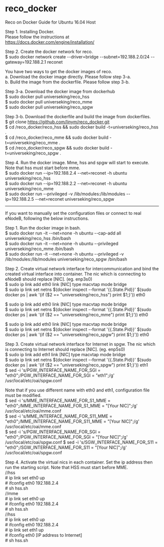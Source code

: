 # reco_docker
Reco on Docker Guide for Ubuntu 16.04 Host

Step 1. Installing Docker.  
Please follow the instructions at https://docs.docker.com/engine/installation/  

Step 2. Create the docker network for reco.  
$ sudo docker network create --driver=bridge --subnet=192.188.2.0/24 --gateway=192.188.2.1 reconet  

You have two ways to get the docker images of reco.  
a. Download the docker image directly. Please follow step 3-a.  
b. Build the image from the dockerfile. Please follow step 3-b.  

Step 3-a. Download the docker image from dockerhub  
$ sudo docker pull universeking/reco_hss  
$ sudo docker pull universeking/reco_mme  
$ sudo docker pull universeking/reco_spgw  

Step 3-b. Download the dockerfile and build the image from dockerfiles.  
$ git clone https://github.com/linym/reco_docker.git  
$ cd /reco_docker/reco_hss && sudo docker build -t=universeking/reco_hss .  
$ cd /reco_docker/reco_mme && sudo docker build -t=universeking/reco_mme .  
$ cd /reco_docker/reco_spgw && sudo docker build -t=universeking/reco_spgw .  

Step 4. Run the docker image. Mme, hss and spgw will start to execute. Note that hss must start before mme.  
$ sudo docker run --ip=192.188.2.4 --net=reconet -h ubuntu universeking/reco_hss  
$ sudo docker run --ip=192.188.2.2 --net=reconet -h ubuntu universeking/reco_mme  
$ sudo docker run --privileged -v /lib/modules:/lib/modules --ip=192.188.2.5 --net=reconet universeking/reco_spgw  

--------------------------------------
If you want to manually set the configuration files or connect to real eNodeB, following the below instructions.  

Step 1. Run the docker image in bash.  
$ sudo docker run -it --net=none -h ubuntu --cap-add all universeking/reco_hss /bin/bash  
$ sudo docker run -it --net=none -h ubuntu --privileged universeking/reco_mme /bin/bash  
$ sudo docker run -it --net=none -h ubuntu --privileged -v /lib/modules:/lib/modules universeking/reco_spgw /bin/bash  

Step 2. Create virtual network interface for intercommunication and bind the created virtual interface into container. The nic which is connecting to eNodeB should replace [NIC]. (eg. enp3s0)  
$ sudo ip link add eth0 link [NIC] type macvtap mode bridge  
$ sudo ip link set netns $(docker inspect --format '{{.State.Pid}}' $(sudo docker ps | awk '{if ($2 == "universeking/reco_hss") print $1;}')) eth0  

$ sudo ip link add eth0 link [NIC] type macvtap mode bridge  
$ sudo ip link set netns $(docker inspect --format '{{.State.Pid}}' $(sudo docker ps | awk '{if ($2 == "universeking/reco_mme") print $1;}')) eth0  

$ sudo ip link add eth0 link [NIC] type macvtap mode bridge  
$ sudo ip link set netns $(docker inspect --format '{{.State.Pid}}' $(sudo docker ps | awk '{if ($2 == "universeking/reco_spgw") print $1;}')) eth0  

Step 3. Create virtual network interface for Internet in spgw. The nic which is connecting to Internet should replace [NIC]. (eg. enp5s0)  
$ sudo ip link add eth1 link [NIC] type macvtap mode bridge  
$ sudo ip link set netns $(docker inspect --format '{{.State.Pid}}' $(sudo docker ps | awk '{if ($2 == "universeking/reco_spgw") print $1;}')) eth1  
$ sed -i 's/PGW_INTERFACE_NAME_FOR_SGI            = "eth0";/PGW_INTERFACE_NAME_FOR_SGI            = "eth1";/g' /usr/local/etc/oai/spgw.conf  

Note that if you use different name with eth0 and eth1, configuration file must be modified.  
$ sed -i 's/MME_INTERFACE_NAME_FOR_S1_MME         = "eth0";/MME_INTERFACE_NAME_FOR_S1_MME         = "[Your NIC]";/g' /usr/local/etc/oai/mme.conf  
$ sed -i 's/MME_INTERFACE_NAME_FOR_S11_MME        = "eth0";/MME_INTERFACE_NAME_FOR_S11_MME        = "[Your NIC]";/g' /usr/local/etc/oai/mme.conf  
$ sed -i 's/PGW_INTERFACE_NAME_FOR_SGI            = "eth0";/PGW_INTERFACE_NAME_FOR_SGI            = "[Your NIC]";/g' /usr/local/etc/oai/spgw.conf
$ sed -i 's/SGW_INTERFACE_NAME_FOR_S11              = "eth0";/SGW_INTERFACE_NAME_FOR_S11              = "[Your NIC]";/g' /usr/local/etc/oai/spgw.conf


Step 4. Activate the virtual nics in each container. Set the ip address then run the starting script. Note that HSS must start before MME.  
//hss  
\#  ip link set eth0 up  
\#  ifconfig eth0 192.188.2.4  
\#  sh hss.sh  
//mme  
\#  ip link set eth0 up  
\#  ifconfig eth0 192.188.2.4  
\#  sh hss.sh  
//hss  
\#  ip link set eth0 up  
\#  ifconfig eth0 192.188.2.4  
\#  ip link set eth1 up  
\#  ifconfig eth0 [IP address to Internet]  
\#  sh hss.sh  
